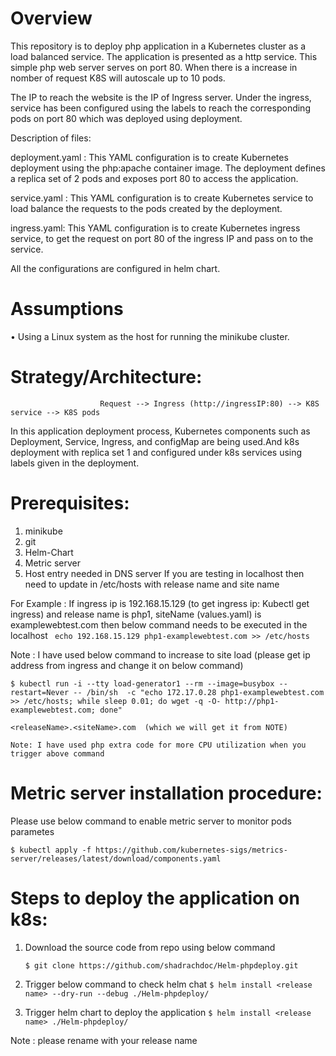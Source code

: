 # Overview
 This repository is to deploy php application in a Kubernetes cluster as a load balanced service.
The application is presented as a http service. This simple php web server serves on port 80. When there is a increase in nomber of request K8S will autoscale up to 10 pods. 


The IP to reach the website is the IP of Ingress server. Under the ingress, service has been configured using the labels to reach the corresponding pods on port 80 which was deployed using deployment.

Description of files:

deployment.yaml : This YAML configuration is to create Kubernetes deployment using the php:apache container image. The deployment defines a replica set of 2 pods and exposes port 80 to access the application.

service.yaml : This YAML configuration is to create Kubernetes service to load balance the requests to the pods created by the deployment.

ingress.yaml: This YAML configuration is to create Kubernetes ingress service, to get the request on port 80 of the ingress IP and pass on to the service.


All the configurations are configured in helm chart.



# Assumptions
•	Using a Linux system as the host for running the minikube cluster.

# Strategy/Architecture:
                        Request --> Ingress (http://ingressIP:80) --> K8S service --> K8S pods
In this application deployment process, Kubernetes components such as Deployment, Service, Ingress, and configMap are being used.And k8s deployment with replica set 1 and configured under k8s services using labels given in the deployment.


# Prerequisites:
 1) minikube  
 2) git
 3) Helm-Chart
 4) Metric server 
 5) Host entry needed in DNS server If you are testing in localhost then need to update in /etc/hosts with release name and site name 

   For Example : If ingress ip is 192.168.15.129  (to get ingress ip: Kubectl get ingress) and release name is php1, siteName (values.yaml) is examplewebtest.com  then below command needs to be executed in the localhost 
   ` echo 192.168.15.129 php1-examplewebtest.com >> /etc/hosts`

Note : I have used below command to increase to site load  (please get ip address from ingress and change it on below command)

 `$ kubectl run -i --tty load-generator1 --rm --image=busybox --restart=Never -- /bin/sh  -c "echo 172.17.0.28 php1-examplewebtest.com >> /etc/hosts; while sleep 0.01; do wget -q -O- http://php1-examplewebtest.com; done"`
 
    <releaseName>.<siteName>.com  (which we will get it from NOTE) 
    
    Note: I have used php extra code for more CPU utilization when you trigger above command  
 
  
 # Metric server installation procedure:
 
 Please use below command to enable metric server to monitor pods parametes 
 
 `$ kubectl apply -f https://github.com/kubernetes-sigs/metrics-server/releases/latest/download/components.yaml`

# Steps to deploy the application on k8s:

1)	Download the source code from repo using below command 

      `$ git clone https://github.com/shadrachdoc/Helm-phpdeploy.git`
2)	Trigger below command to check helm chat 
      `$ helm install <release name> --dry-run --debug ./Helm-phpdeploy/`
3)  Trigger helm chart to deploy the application 
      `$ helm install <release name> ./Helm-phpdeploy/`
         
Note : please rename <release name> with your release name  
